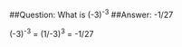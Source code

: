 ##Question: What is (-3)<sup>-3</sup>
##Answer: -1/27
<p>
	(-3)<sup>-3</sup> = (1/-3)<sup>3</sup> = -1/27 
</p>
